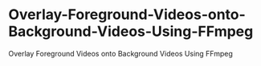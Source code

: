 # Overlay-Foreground-Videos-onto-Background-Videos-Using-FFmpeg
Overlay Foreground Videos onto Background Videos Using FFmpeg
